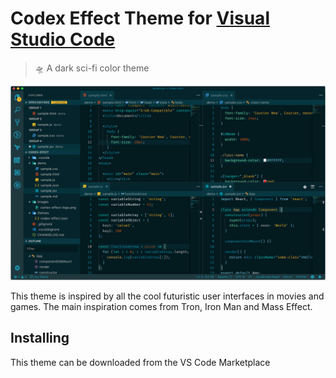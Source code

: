 # Codex Effect Theme for [Visual Studio Code](http://code.visualstudio.com)

> 🛸 A dark sci-fi color theme

![Screenshot](images/screenshot.png)

This theme is inspired by all the cool futuristic user interfaces in movies and games. The main inspiration comes from Tron, Iron Man and Mass Effect.

## Installing

This theme can be downloaded from the VS Code Marketplace
